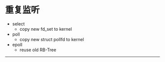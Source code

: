 # 重复监听

* select
    * copy new fd_set to kernel
* poll
    * copy new struct pollfd to kernel
* epoll
    * reuse old RB-Tree

---
